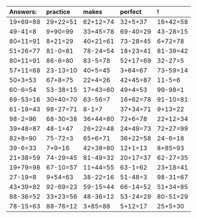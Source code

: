 | Answers: | practice | makes | perfect | ! |
| :--- | :--- | :--- | :--- | :--- |
| 19+69=88 | 29+22=51 | 62+12=74 | 32+5=37 | 16+42=58 | 
| 49-41=8 | 9+90=99 | 33+45=78 | 69-40=29 | 43-28=15 | 
| 80+11=91 | 8+21=29 | 40+21=61 | 73-28=45 | 6+72=78 | 
| 51+26=77 | 81-0=81 | 78-24=54 | 18+23=41 | 81-39=42 | 
| 80+11=91 | 86-6=80 | 83-5=78 | 52+17=69 | 32-27=5 | 
| 57+11=68 | 23-13=10 | 40+5=45 | 3+64=67 | 73-59=14 | 
| 50+3=53 | 67+8=75 | 22+4=26 | 42+45=87 | 11-5=6 | 
| 60-6=54 | 53-38=15 | 17+43=60 | 49+4=53 | 99-98=1 | 
| 69-53=16 | 30+40=70 | 63-56=7 | 16+62=78 | 91-10=81 | 
| 61-18=43 | 98-27=71 | 8-1=7 | 37+34=71 | 9+13=22 | 
| 98-2=96 | 68-30=38 | 36+44=80 | 72+6=78 | 22+12=34 | 
| 39+48=87 | 48-1=47 | 26+22=48 | 24+49=73 | 72+27=99 | 
| 82+8=90 | 75-72=3 | 65+6=71 | 36+22=58 | 24-6=18 | 
| 39-6=33 | 7+9=16 | 42+38=80 | 12+1=13 | 8+85=93 | 
| 21+38=59 | 74-29=45 | 81-49=32 | 20+17=37 | 62-27=35 | 
| 19+79=98 | 67-10=57 | 11+44=55 | 63-1=62 | 23+18=41 | 
| 27-19=8 | 9+54=63 | 38-22=16 | 51-48=3 | 98-31=67 | 
| 43+39=82 | 92-69=23 | 59-15=44 | 66-14=52 | 51+34=85 | 
| 88-36=52 | 33+23=56 | 48-36=12 | 53-24=29 | 80-51=29 | 
| 78-15=63 | 88-76=12 | 3+85=88 | 5+12=17 | 25+5=30 | 
